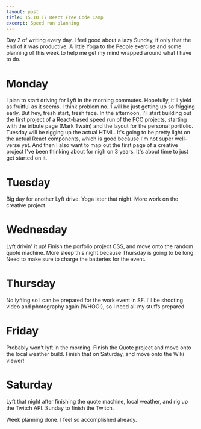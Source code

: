 ```yaml
---
layout: post
title: 15.10.17 React Free Code Camp
excerpt: Speed run planning
---
```


Day 2 of writing every day. I feel good about a lazy Sunday, if only that the end of it was productive. A little Yoga to the People exercise and some planning of this week to help me get my mind wrapped around what I have to do.

# Monday
I plan to start driving for Lyft in the morning commutes. Hopefully, it'll yield as fruitful as it seems. I think problem no. 1 will be just getting up so frigging early. But hey, fresh start, fresh face. In the afternoon, I'll start building out the first project of a React-based speed run of the [FCC](freecodecamp.com) projects, starting with the tribute page (Mark Twain) and the layout for the personal portfolio. Tuesday will be rigging up the actual HTML. It's going to be pretty light on the actual React components, which is good because I'm not super well-verse yet. And then I also want to map out the first page of a creative project I've been thinking about for nigh on 3 years. It's about time to just get started on it.

# Tuesday

Big day for another Lyft drive. Yoga later that night. More work on the creative project.

# Wednesday

Lyft drivin' it up! Finish the porfolio project CSS, and move onto the random quote machine. More sleep this night because Thursday is going to be long. Need to make sure to charge the batteries for the event.

# Thursday

No lyfting so I can be prepared for the work event in SF. I'll be shooting video and photography again (WHOO!), so I need all my stuffs prepared

# Friday

Probably won't lyft in the morning. Finish the Quote project and move onto the local weather build. Finish that on Saturday, and move onto the Wiki viewer!

# Saturday

Lyft that night after finishing the quote machine, local weather, and rig up the Twitch API. Sunday to finish the Twitch.

Week planning done. I feel so accomplished already.